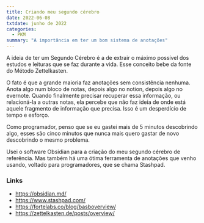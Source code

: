 ```yaml
---
title: Criando meu segundo cérebro
date: 2022-06-08
txtdate: junho de 2022
categories:   
  - PKM
summary: "A importância em ter um bom sistema de anotações"
---
```


A ideia de ter um Segundo Cérebro é a de extrair o máximo possível dos estudos e leituras que se faz durante a vida. Esse conceito bebe da fonte do Método Zettelkasten.

O fato é que a grande maioria faz anotações sem consistência nenhuma. Anota algo num bloco de notas, depois algo no notion, depois algo no evernote. Quando finalmente precisar recuperar essa informação, ou relacioná-la a outras notas, ela percebe que não faz ideia de onde está aquele fragmento de informação que precisa. Isso é um desperdício de tempo e esforço.

Como programador, penso que se eu gastei mais de 5 minutos descobrindo algo, esses são cinco minutos que nunca mais quero gastar de novo descobrindo o mesmo problema.

Usei o software Obsidian para a criação do meu segundo cérebro de referência. Mas também há uma ótima ferramenta de anotações que venho usando, voltado para programadores, que se chama Stashpad.

### Links
- https://obsidian.md/
- https://www.stashpad.com/
- https://fortelabs.co/blog/basboverview/
- https://zettelkasten.de/posts/overview/